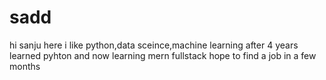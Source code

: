 # sadd


hi sanju here
 i like python,data sceince,machine learning
after 4 years 
learned pyhton and now learning mern fullstack hope to find a job in a few months
